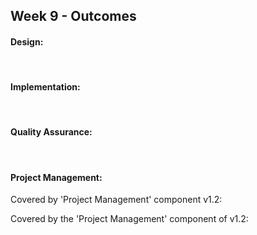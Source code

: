 <link rel="stylesheet" href="{{baseUrl}}/css/main.css">
<link rel="stylesheet" href="{{baseUrl}}/css/schedule.css">

<div class="website-content">

## Week 9 - Outcomes

<div id="main">


#### Design:

<!-- ==================================================================================================== -->

<dynamic-panel src="outcome-classDiagram.md" type="warning" header="**`W9.1` Can use models to conceptualize an OO solution** :star::star:" />

<!-- ==================================================================================================== -->

<dynamic-panel src="outcome-designIntermediate.md" type="info" header="**`W9.2` Can use intermediate-level design principles** :star::star::star:" />

<!-- ==================================================================================================== -->

<br>

#### Implementation:

<dynamic-panel src="outcome-defensiveProgramming.md" type="info" header="**`W9.3` Can use defensive programming** :star::star::star:" />

<!-- ==================================================================================================== -->

<include src="outcome-documentation.md" />

<!-- ==================================================================================================== -->
<!-- TODO: add this back
 
<include src="outcome-documentationTool.md" />

-->

<!-- ==================================================================================================== -->

<br>

#### Quality Assurance:

<include src="outcome-testingIntermediate.md" />

<!-- ==================================================================================================== -->

<include src="outcome-qa.md" />

<!-- ==================================================================================================== -->

<br>

#### Project Management:

<include src="outcome-schedule.md" />

<!-- ==================================================================================================== -->

<panel type="danger" header="**`W9.8` Can describe the implementation from a develolper's perspective** :star:" no-close>


  <panel header=":dart: Evidence" expanded>
  
Covered by 'Project Management' component v1.2:

<include src="../../admin/project-v12.md" name="%%Admin &raquo; Project &rarr; v1.2%%" dynamic />

  </panel>
</panel>

<!-- ==================================================================================================== -->

<panel type="danger" header="**`W9.9` Can use miletones to schedule/track project progress** :star:" no-close>
  <panel header=":dart: Evidence" expanded>

Covered by the 'Project Management' component of v1.2:

<include src="../../admin/project-v12.md" name="%%Admin &raquo; Project &rarr; v1.2%%" dynamic />

  </panel>
</panel>

<!-- ==================================================================================================== -->


</div>
</div>
